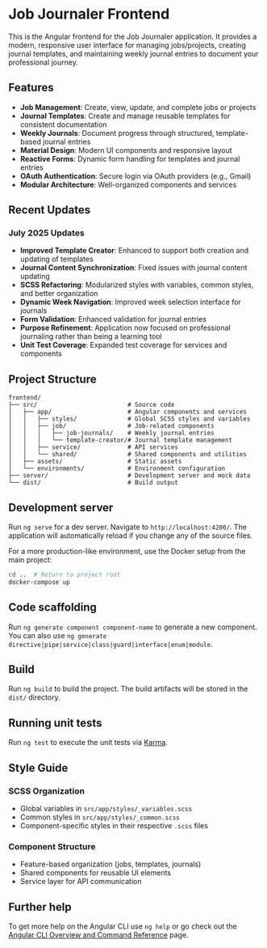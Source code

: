 # Job Journaler Frontend

This is the Angular frontend for the Job Journaler application. It provides a modern, responsive user interface for managing jobs/projects, creating journal templates, and maintaining weekly journal entries to document your professional journey.

## Features

- **Job Management**: Create, view, update, and complete jobs or projects
- **Journal Templates**: Create and manage reusable templates for consistent documentation
- **Weekly Journals**: Document progress through structured, template-based journal entries
- **Material Design**: Modern UI components and responsive layout
- **Reactive Forms**: Dynamic form handling for templates and journal entries
- **OAuth Authentication**: Secure login via OAuth providers (e.g., Gmail)
- **Modular Architecture**: Well-organized components and services

## Recent Updates

### July 2025 Updates

- **Improved Template Creator**: Enhanced to support both creation and updating of templates
- **Journal Content Synchronization**: Fixed issues with journal content updating
- **SCSS Refactoring**: Modularized styles with variables, common styles, and better organization
- **Dynamic Week Navigation**: Improved week selection interface for journals
- **Form Validation**: Enhanced validation for journal entries
- **Purpose Refinement**: Application now focused on professional journaling rather than being a learning tool
- **Unit Test Coverage**: Expanded test coverage for services and components

## Project Structure

```
frontend/
├── src/                         # Source code
│   ├── app/                     # Angular components and services
│   │   ├── styles/              # Global SCSS styles and variables
│   │   ├── job/                 # Job-related components
│   │   │   ├── job-journals/    # Weekly journal entries 
│   │   │   └── template-creator/# Journal template management
│   │   ├── service/             # API services
│   │   └── shared/              # Shared components and utilities
│   ├── assets/                  # Static assets
│   └── environments/            # Environment configuration
├── server/                      # Development server and mock data
└── dist/                        # Build output
```

## Development server

Run `ng serve` for a dev server. Navigate to `http://localhost:4200/`. The application will automatically reload if you change any of the source files.

For a more production-like environment, use the Docker setup from the main project:

```bash
cd ..  # Return to project root
docker-compose up
```

## Code scaffolding

Run `ng generate component component-name` to generate a new component. You can also use `ng generate directive|pipe|service|class|guard|interface|enum|module`.

## Build

Run `ng build` to build the project. The build artifacts will be stored in the `dist/` directory.

## Running unit tests

Run `ng test` to execute the unit tests via [Karma](https://karma-runner.github.io).

## Style Guide

### SCSS Organization

- Global variables in `src/app/styles/_variables.scss`
- Common styles in `src/app/styles/_common.scss`
- Component-specific styles in their respective `.scss` files

### Component Structure

- Feature-based organization (jobs, templates, journals)
- Shared components for reusable UI elements
- Service layer for API communication

## Further help

To get more help on the Angular CLI use `ng help` or go check out the [Angular CLI Overview and Command Reference](https://angular.io/cli) page.
